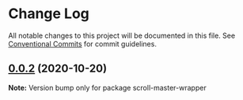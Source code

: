 # Change Log

All notable changes to this project will be documented in this file.
See [Conventional Commits](https://conventionalcommits.org) for commit guidelines.

## [0.0.2](https://github.com/Robbie-Cook/scroll-master/compare/v0.0.1...v0.0.2) (2020-10-20)

**Note:** Version bump only for package scroll-master-wrapper
